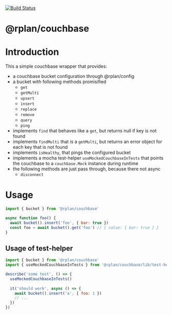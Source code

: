 [![Build Status](https://travis-ci.org/actano/rplan-couchbase.svg?branch=master)](https://travis-ci.org/actano/rplan-couchbase)

@rplan/couchbase
================

# Introduction

This a simple couchbase wrapper that provides:

- a couchbase bucket configuration through @rplan/config
- a bucket with following methods promisified
   - `get`
   - `getMulti`
   - `upsert`
   - `insert`
   - `replace`
   - `remove`
   - `query`
   - `ping`
- implements `find` that behaves like a `get`, 
   but returns null if key is not found 
- implements `findMulti` that is a `getMulti`, 
   but returns an error object for each key that is not found
- implements `isHealthy`, that pings the configured bucket
- implements a mocha test-helper `useMockedCouchbaseInTests` that points
   the couchbase to a `couchbase.Mock` instance during runtime    
- the following methods are just pass through, because there not async
   - `disconnect`
   
   
# Usage

```javascript
import { bucket } from '@rplan/couchbase'

async function foo() {
  await bucket().insert('foo', { bar: true })
  const foo = await bucket().get('foo') // { value: { bar: true } }
}

```   

## Usage of test-helper

```javascript
import { bucket } from '@rplan/couchbase'
import { useMockedCouchbaseInTests } from '@rplan/couchbase/lib/test-helper'

describe('some test', () => {
  useMockedCouchbaseInTests()
  
  it('should work', async () => {
    await bucket().insert('a', { foo: 1 })
    // ...
  })
})

```   

